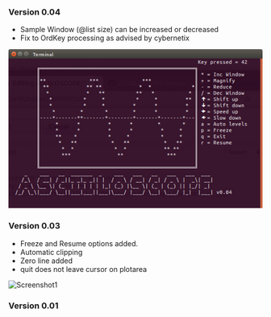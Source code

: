 ### Version 0.04
- Sample Window (@list size) can be increased or decreased
- Fix to OrdKey processing as advised by cybernetix

![Screenshot1](https://github.com/saiftynet/ASCIILOSCOPE/blob/master/images/Version%200.04.jpg)

### Version 0.03

- Freeze and Resume options added.
- Automatic clipping
- Zero line added
- quit does not leave cursor on plotarea

![Screenshot1](https://github.com/saiftynet/ASCIILOSCOPE/blob/master/images/Version%200.03.jpg)


### Version 0.01

